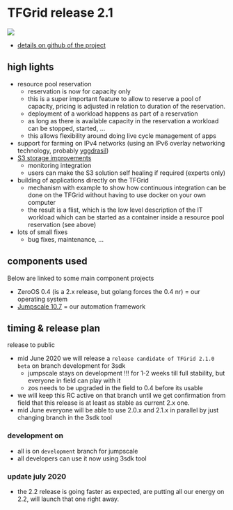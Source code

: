 # TFGrid release 2.1

![](./img/roadmap.png)

- [details on github of the project](https://github.com/orgs/threefoldtech/projects/93)

## high lights

- resource pool reservation
    - reservation is now for capacity only
    - this is a super important feature to allow to reserve a pool of capacity, pricing is adjusted in relation to duration of the reservation.
    - deployment of a workload happens as part of a reservation
    - as long as there is available capacity in the reservation a workload can be stopped, started, ...
    - this allows flexibility around doing live cycle management of apps
- support for farming on IPv4 networks (using an IPv6 overlay networking technology, probably [yggdrasil](https://yggdrasil-network.github.io/))
- [S3 storage improvements](https://github.com/threefoldtech/home/issues/720)
    - monitoring integration
    - users can make the S3 solution self healing if required (experts only)
- building of applications directly on the TFGrid
    - mechanism with example to show how continuous integration can be done on the TFGrid without having to use docker on your own computer
    - the result is a flist, which is the low level description of the IT workload which can be started as a container inside a resource pool reservation (see above)
- lots of small fixes
    - bug fixes, maintenance, ...


## components used

Below are linked to some main component projects

- ZeroOS 0.4 (is a 2.x release, but golang forces the 0.4 nr) = our operating system
- [Jumpscale 10.7](https://github.com/orgs/threefoldtech/projects/91) = our automation framework

## timing & release plan

release to public

- mid June 2020 we will release a ```release candidate of TFGrid 2.1.0 beta``` on branch development for 3sdk
    - jumpscale stays on development !!! for 1-2 weeks till full stability, but everyone in field can play with it
    - zos needs to be upgraded in the field to 0.4 before its usable
- we will keep this RC active on that branch until we get confirmation from field that this release is at least as stable as current 2.x one.
- mid June everyone will be able to use 2.0.x and 2.1.x in parallel by just changing branch in the 3sdk tool

### development on 

- all is on ```development``` branch for jumpscale
- all developers can use it now using 3sdk tool

### update july 2020

- the 2.2 release is going faster as expected, are putting all our energy on 2.2, will launch that one right away.

